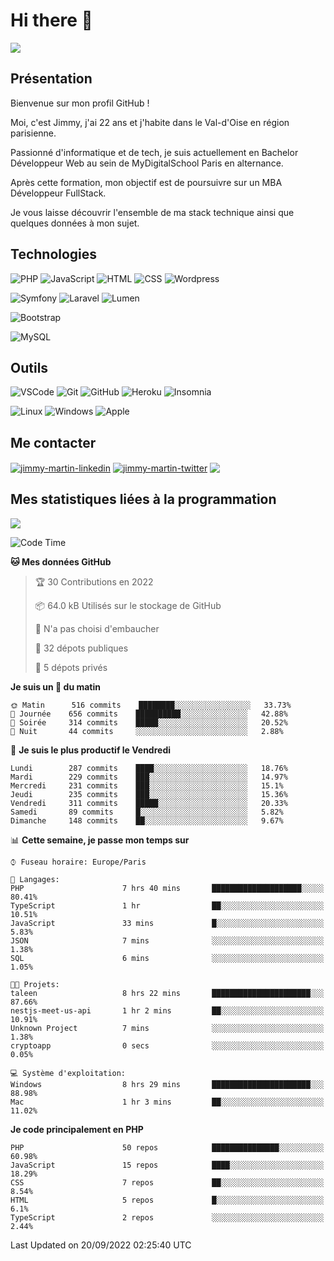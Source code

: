 # Hi there 👋

![](https://komarev.com/ghpvc/?username=jimmy-martin&color=1a1b27)

<!--
**jimmy-martin/jimmy-martin** is a ✨ _special_ ✨ repository because its `README.md` (this file) appears on your GitHub profile.

Here are some ideas to get you started:

- 🔭 I’m currently working on ...
- 🌱 I’m currently learning ...
- 👯 I’m looking to collaborate on ...
- 🤔 I’m looking for help with ...
- 💬 Ask me about ...
- 📫 How to reach me: ...
- 😄 Pronouns: ...
- ⚡ Fun fact: ...
-->

## Présentation

Bienvenue sur mon profil GitHub !

Moi, c'est Jimmy, j'ai 22 ans et j'habite dans le Val-d'Oise en région parisienne.

Passionné d'informatique et de tech, je suis actuellement en Bachelor Développeur Web au sein de MyDigitalSchool Paris en alternance.

Après cette formation, mon objectif est de poursuivre sur un MBA Développeur FullStack.

Je vous laisse découvrir l'ensemble de ma stack technique ainsi que quelques données à mon sujet.

## Technologies

<div>

![PHP](https://img.shields.io/badge/PHP-777BB4?style=for-the-badge&logo=php&logoColor=white) ![JavaScript](https://img.shields.io/badge/JavaScript-F7DF1E?style=for-the-badge&logo=javascript&logoColor=black) ![HTML](https://img.shields.io/badge/HTML-E34F26?style=for-the-badge&logo=html5&logoColor=white) ![CSS](https://img.shields.io/badge/CSS-1572B6?&style=for-the-badge&logo=css3&logoColor=white) ![Wordpress](https://img.shields.io/badge/WordPress-0078D6?style=for-the-badge&logo=wordpress&logoColor=white)

</div>
<div>

![Symfony](https://img.shields.io/badge/Symfony-092E20?style=for-the-badge&logo=symfony&logoColor=white) ![Laravel](https://img.shields.io/badge/Laravel-FF2D20?style=for-the-badge&logo=laravel&logoColor=white) ![Lumen](https://img.shields.io/badge/Lumen-FF2D20?style=for-the-badge&logo=lumen&logoColor=white)

</div>
<div>

![Bootstrap](https://img.shields.io/badge/Bootstrap-563D7C?style=for-the-badge&logo=bootstrap&logoColor=white)

</div>
<div>

![MySQL](https://img.shields.io/badge/MySQL-4479A1?style=for-the-badge&logo=mysql&logoColor=white)

</div>

## Outils

![VSCode](https://img.shields.io/badge/VSCode-007ACC?style=for-the-badge&logo=visual-studio-code&logoColor=white)
![Git](https://img.shields.io/badge/Git-F05032?style=for-the-badge&logo=git&logoColor=white)
![GitHub](https://img.shields.io/badge/GitHub-100000?style=for-the-badge&logo=github&logoColor=white)
![Heroku](https://img.shields.io/badge/Heroku-6762a6?style=for-the-badge&logo=heroku&logoColor=white)
![Insomnia](https://img.shields.io/badge/Insomnia-5600cd?style=for-the-badge&logo=insomnia&logoColor=white)

![Linux](https://img.shields.io/badge/Linux-FCC624?style=for-the-badge&logo=linux&logoColor=white)
![Windows](https://img.shields.io/badge/Windows-0078D6?style=for-the-badge&logo=windows&logoColor=white)
![Apple](https://img.shields.io/badge/Apple-000000?style=for-the-badge&logo=apple&logoColor=white)

## Me contacter

<p>
<a href="https://www.linkedin.com/in/jimmy-martin-dev/" target="blank"><img align="center" src="https://img.shields.io/badge/-LinkedIn-0077B5?style=for-the-badge&logo=Linkedin&logoColor=white&link=https://www.linkedin.com/in/jimmy-martin-dev/" alt="jimmy-martin-linkedin"/></a>
<a href="https://twitter.com/jimmydev_" target="blank"><img align="center" src="https://img.shields.io/badge/-Twitter-1DA1F2?style=for-the-badge&logo=Twitter&logoColor=white&link=https://twitter.com/jimmydev_" alt="jimmy-martin-twitter"/></a>
 <a href="mailto:jimmy.martin952@gmail.com" target="blank"><img align="center" src="https://img.shields.io/badge/gmail-D14836?style=for-the-badge&logo=gmail&logoColor=white" /></a>
</p>

## Mes statistiques liées à la programmation

<a href="https://github-readme-stats.vercel.app/api/top-langs/?username=jimmy-martin&layout=compact">
  <img align="center" src="https://github-readme-stats.vercel.app/api/top-langs/?username=jimmy-martin&layout=compact"/>
</a>



<!--START_SECTION:waka-->
![Code Time](http://img.shields.io/badge/Code%20Time-1%2C112%20hrs-blue)

**🐱 Mes données GitHub** 

> 🏆 30 Contributions en 2022
 > 
> 📦 64.0 kB Utilisés sur le stockage de GitHub 
 > 
> 🚫 N'a pas choisi d'embaucher
 > 
> 📜 32 dépots publiques 
 > 
> 🔑 5 dépots privés  
 > 
**Je suis un 🐤 du matin** 

```text
🌞 Matin      516 commits    ████████░░░░░░░░░░░░░░░░░   33.73% 
🌆 Journée    656 commits    ██████████░░░░░░░░░░░░░░░   42.88% 
🌃 Soirée     314 commits    █████░░░░░░░░░░░░░░░░░░░░   20.52% 
🌙 Nuit       44 commits     ░░░░░░░░░░░░░░░░░░░░░░░░░   2.88%

```
📅 **Je suis le plus productif le Vendredi** 

```text
Lundi        287 commits    ████░░░░░░░░░░░░░░░░░░░░░   18.76% 
Mardi        229 commits    ███░░░░░░░░░░░░░░░░░░░░░░   14.97% 
Mercredi     231 commits    ███░░░░░░░░░░░░░░░░░░░░░░   15.1% 
Jeudi        235 commits    ███░░░░░░░░░░░░░░░░░░░░░░   15.36% 
Vendredi     311 commits    █████░░░░░░░░░░░░░░░░░░░░   20.33% 
Samedi       89 commits     █░░░░░░░░░░░░░░░░░░░░░░░░   5.82% 
Dimanche     148 commits    ██░░░░░░░░░░░░░░░░░░░░░░░   9.67%

```


📊 **Cette semaine, je passe mon temps sur** 

```text
⌚︎ Fuseau horaire: Europe/Paris

💬 Langages: 
PHP                      7 hrs 40 mins       ████████████████████░░░░░   80.41% 
TypeScript               1 hr                ██░░░░░░░░░░░░░░░░░░░░░░░   10.51% 
JavaScript               33 mins             █░░░░░░░░░░░░░░░░░░░░░░░░   5.83% 
JSON                     7 mins              ░░░░░░░░░░░░░░░░░░░░░░░░░   1.38% 
SQL                      6 mins              ░░░░░░░░░░░░░░░░░░░░░░░░░   1.05%

🐱‍💻 Projets: 
taleen                   8 hrs 22 mins       ██████████████████████░░░   87.66% 
nestjs-meet-us-api       1 hr 2 mins         ██░░░░░░░░░░░░░░░░░░░░░░░   10.91% 
Unknown Project          7 mins              ░░░░░░░░░░░░░░░░░░░░░░░░░   1.38% 
cryptoapp                0 secs              ░░░░░░░░░░░░░░░░░░░░░░░░░   0.05%

💻 Système d'exploitation: 
Windows                  8 hrs 29 mins       ██████████████████████░░░   88.98% 
Mac                      1 hr 3 mins         ██░░░░░░░░░░░░░░░░░░░░░░░   11.02%

```

**Je code principalement en PHP** 

```text
PHP                      50 repos            ███████████████░░░░░░░░░░   60.98% 
JavaScript               15 repos            ████░░░░░░░░░░░░░░░░░░░░░   18.29% 
CSS                      7 repos             ██░░░░░░░░░░░░░░░░░░░░░░░   8.54% 
HTML                     5 repos             █░░░░░░░░░░░░░░░░░░░░░░░░   6.1% 
TypeScript               2 repos             ░░░░░░░░░░░░░░░░░░░░░░░░░   2.44%

```



 Last Updated on 20/09/2022 02:25:40 UTC
<!--END_SECTION:waka-->


